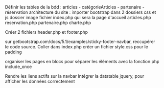 Définir les tables de la bdd : articles - catégorieArticles - partenaire - réservation
architecture du site :
importer bootstrap dans 2 dossiers css et js
dossier image
fichier index.php qui sera la page d'accueil 
articles.php
reservation.php
partenaire.php
charte.php

Créer 2 fichiers header.php et footer.php

sur getbootstrap.com/docs/5.1/examples/sticky-footer-navbar, reccupérer le code source. Coller dans index.php
créer un fichier style.css pour le padding

organiser les pages en blocs pour séparer les éléments avec la fonction php include_once

Rendre les liens actifs sur la navbar
Intégrer  la datatable jquery, pour afficher les données correctement